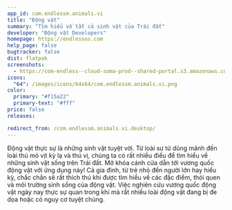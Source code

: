 ```yaml
---
app_id: com.endlessm.animals.vi
title: "Động vật"
summary: "Tìm hiểu về tất cả sinh vật của Trái đất"
developer: "Động vật Developers"
homepage: https://endlessos.com
help_page: false
bugtracker: false
dist: flatpak
screenshots:
  - https://com-endless--cloud-soma-prod--shared-portal.s3.amazonaws.com/apps.236.screenshots.ffbfb472-814d-4bf1-8de5-2e643e50b824_201810181823101313.png
icons:
  "64": /images/icons/64x64/com.endlessm.animals.vi.png
color:
  primary: "#f15a22"
  primary-text: "#fff"
price: false
releases:

redirect_from: /com.endlessm.animals.vi.desktop/
---
```


<p>Động vật thực sự là những sinh vật tuyệt vời. Từ loài sư tử dũng mãnh đến loài thú mỏ vịt kỳ lạ và thú vị, chúng ta có rất nhiều điều để tìm hiểu về những sinh vật sống trên Trái đất. Mở khóa cánh cửa dẫn tới vương quốc động vật với ứng dụng này! Cả gia đình, từ trẻ nhỏ đến người lớn hay hiếu kỳ, chắc chắn sẽ rất thích thú khi được tìm hiểu về các đặc điểm, thói quen và môi trường sinh sống của động vật. Việc nghiên cứu vương quốc động vật ngày nay thực sự quan trong khi mà rất nhiều loài động vật đang bị đe dọa hoặc có nguy cơ tuyệt chủng.</p>